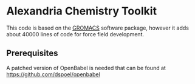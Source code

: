 Alexandria Chemistry Toolkit
============================

This code is based on the [GROMACS](http://www.gromacs.org) software package, however it adds
about 40000 lines of code for force field development.

Prerequisites
-------------

A patched version of OpenBabel is needed that can be found at
https://github.com/dspoel/openbabel 

